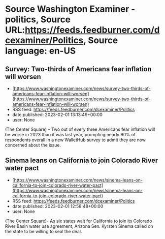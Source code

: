 # Source Washington Examiner - politics, Source URL:https://feeds.feedburner.com/dcexaminer/Politics, Source language: en-US

## Survey: Two-thirds of Americans fear inflation will worsen
 - [https://www.washingtonexaminer.com/news/survey-two-thirds-of-americans-fear-inflation-will-worsen](https://www.washingtonexaminer.com/news/survey-two-thirds-of-americans-fear-inflation-will-worsen)
 - RSS feed: https://feeds.feedburner.com/dcexaminer/Politics
 - date published: 2023-02-01 13:13:49+00:00
 - user: None

(The Center Square) – Two out of every three Americans fear inflation will be worse in 2023 than it was last year, prompting nearly 90% of respondents overall in a new WalletHub survey to admit they are now concerned about the issue.

## Sinema leans on California to join Colorado River water pact
 - [https://www.washingtonexaminer.com/news/sinema-leans-on-california-to-join-colorado-river-water-pact](https://www.washingtonexaminer.com/news/sinema-leans-on-california-to-join-colorado-river-water-pact)
 - RSS feed: https://feeds.feedburner.com/dcexaminer/Politics
 - date published: 2023-02-01 12:58:48+00:00
 - user: None

(The Center Square)- As six states wait for California to join its Colorado River Basin water use agreement, Arizona Sen. Kyrsten Sinema called on the state to be willing to seal the deal.
